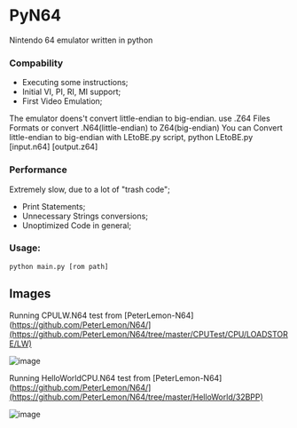 # PyN64
Nintendo 64 emulator written in python

### Compability

 - Executing some instructions;
 - Initial VI, PI, RI, MI support;
 - First Video Emulation;

The emulator doens't convert little-endian to big-endian.
use .Z64 Files Formats or convert .N64(little-endian) to Z64(big-endian)
You can Convert little-endian to big-endian with LEtoBE.py script, python LEtoBE.py [input.n64] [output.z64]

### Performance

Extremely slow, due to a lot of "trash code";
- Print Statements;
- Unnecessary Strings conversions;
- Unoptimized Code in general;

### Usage:
```
python main.py [rom path]
```

## Images

Running CPULW.N64 test from [PeterLemon-N64](https://github.com/PeterLemon/N64/](https://github.com/PeterLemon/N64/tree/master/CPUTest/CPU/LOADSTORE/LW)

![image](https://github.com/HerbieHSSO/PyN64/assets/54962184/0669077d-3c31-4a76-b909-920263ecf410)

Running HelloWorldCPU.N64 test from [PeterLemon-N64](https://github.com/PeterLemon/N64/](https://github.com/PeterLemon/N64/tree/master/HelloWorld/32BPP)

![image](https://github.com/HerbieHSSO/PyN64/assets/54962184/a562fd13-2d0d-4940-bbcb-5555a04ec370)
